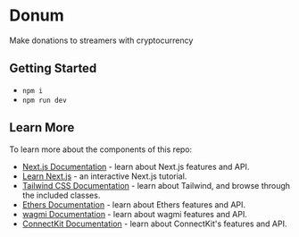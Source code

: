 # Donum

Make donations to streamers with cryptocurrency

## Getting Started

- `npm i`
- `npm run dev`

## Learn More

To learn more about the components of this repo:

- [Next.js Documentation](https://nextjs.org/docs) - learn about Next.js features and API.
- [Learn Next.js](https://nextjs.org/learn) - an interactive Next.js tutorial.
- [Tailwind CSS Documentation](https://tailwindcss.com/docs/) - learn about Tailwind, and browse through the included classes.
- [Ethers Documentation](https://docs.ethers.io/v5/) - learn about Ethers features and API.
- [wagmi Documentation](https://wagmi.sh/) - learn about wagmi features and API.
- [ConnectKit Documentation](https://docs.family.co/connectkit) - learn about ConnectKit's features and API.
